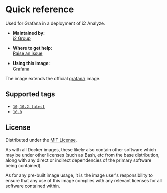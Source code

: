 # Quick reference

Used for Grafana in a deployment of i2 Analyze.

* **Maintained by:**  
  [i2 Group](https://i2group.com/)

* **Where to get help:**  
  [Raise an issue](https://github.com/i2group/analyze-docker/issues?q=is%3Aissue+is%3Aopen)

* **Using this image:**  
  [Grafana](https://i2group.github.io/analyze-containers/content/images-and-containers/grafana.html)

The image extends the official [grafana](https://hub.docker.com/r/grafana/grafana) image.

## Supported tags

* [`10`, `10.2`, `latest`](https://github.com/i2group/analyze-docker/blob/main/images/grafana/10.2/Dockerfile)
* [`10.0`](https://github.com/i2group/analyze-docker/blob/main/images/grafana/10.0/Dockerfile)

## License

Distributed under the [MIT License](../../LICENSE).

As with all Docker images, these likely also contain other software which may be under other licenses (such as Bash, etc from the base distribution, along with any direct or indirect dependencies of the primary software being contained).

As for any pre-built image usage, it is the image user's responsibility to ensure that any use of this image complies with any relevant licenses for all software contained within.
